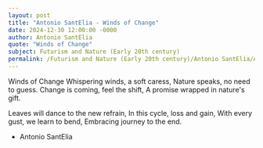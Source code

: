 ```yaml
---
layout: post
title: "Antonio SantElia - Winds of Change"
date: 2024-12-30 12:00:00 -0000
author: Antonio SantElia
quote: "Winds of Change"
subject: Futurism and Nature (Early 20th century)
permalink: /Futurism and Nature (Early 20th century)/Antonio SantElia/Antonio SantElia - Winds of Change
---
```


Winds of Change
Whispering winds, a soft caress,
Nature speaks, no need to guess.
Change is coming, feel the shift,
A promise wrapped in nature's gift.

Leaves will dance to the new refrain,
In this cycle, loss and gain,
With every gust, we learn to bend,
Embracing journey to the end.


- Antonio SantElia

